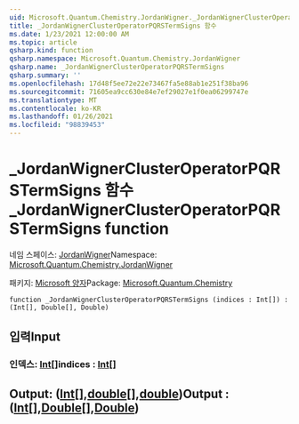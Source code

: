 ```yaml
---
uid: Microsoft.Quantum.Chemistry.JordanWigner._JordanWignerClusterOperatorPQRSTermSigns
title: _JordanWignerClusterOperatorPQRSTermSigns 함수
ms.date: 1/23/2021 12:00:00 AM
ms.topic: article
qsharp.kind: function
qsharp.namespace: Microsoft.Quantum.Chemistry.JordanWigner
qsharp.name: _JordanWignerClusterOperatorPQRSTermSigns
qsharp.summary: ''
ms.openlocfilehash: 17d48f5ee72e22e73467fa5e88ab1e251f38ba96
ms.sourcegitcommit: 71605ea9cc630e84e7ef29027e1f0ea06299747e
ms.translationtype: MT
ms.contentlocale: ko-KR
ms.lasthandoff: 01/26/2021
ms.locfileid: "98839453"
---
```

# <a name="_jordanwignerclusteroperatorpqrstermsigns-function"></a><span data-ttu-id="0b968-102">_JordanWignerClusterOperatorPQRSTermSigns 함수</span><span class="sxs-lookup"><span data-stu-id="0b968-102">_JordanWignerClusterOperatorPQRSTermSigns function</span></span>

<span data-ttu-id="0b968-103">네임 스페이스: [JordanWigner](xref:Microsoft.Quantum.Chemistry.JordanWigner)</span><span class="sxs-lookup"><span data-stu-id="0b968-103">Namespace: [Microsoft.Quantum.Chemistry.JordanWigner](xref:Microsoft.Quantum.Chemistry.JordanWigner)</span></span>

<span data-ttu-id="0b968-104">패키지: [Microsoft 양자](https://nuget.org/packages/Microsoft.Quantum.Chemistry)</span><span class="sxs-lookup"><span data-stu-id="0b968-104">Package: [Microsoft.Quantum.Chemistry](https://nuget.org/packages/Microsoft.Quantum.Chemistry)</span></span>




```qsharp
function _JordanWignerClusterOperatorPQRSTermSigns (indices : Int[]) : (Int[], Double[], Double)
```


## <a name="input"></a><span data-ttu-id="0b968-105">입력</span><span class="sxs-lookup"><span data-stu-id="0b968-105">Input</span></span>

### <a name="indices--int"></a><span data-ttu-id="0b968-106">인덱스: [Int](xref:microsoft.quantum.lang-ref.int)[]</span><span class="sxs-lookup"><span data-stu-id="0b968-106">indices : [Int](xref:microsoft.quantum.lang-ref.int)[]</span></span>





## <a name="output--intdoubledouble"></a><span data-ttu-id="0b968-107">Output: ([Int](xref:microsoft.quantum.lang-ref.int)[],[double](xref:microsoft.quantum.lang-ref.double)[],[double](xref:microsoft.quantum.lang-ref.double))</span><span class="sxs-lookup"><span data-stu-id="0b968-107">Output : ([Int](xref:microsoft.quantum.lang-ref.int)[],[Double](xref:microsoft.quantum.lang-ref.double)[],[Double](xref:microsoft.quantum.lang-ref.double))</span></span>

